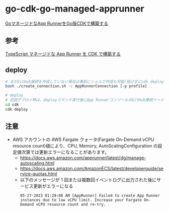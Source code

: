 # go-cdk-go-managed-apprunner

[GoマネージドなApp RunnerをGo版CDKで構築する](https://go-to-k.hatenablog.com/entry/go-cdk-go-managed-apprunner)

## 参考

[TypeScript マネージドな App Runner を CDK で構築する](https://go-to-k.hatenablog.com/entry/ts-cdk-ts-managed-apprunner)

## deploy

```sh
# まだGitHub接続を作成していない場合は事前にシェルで作成も可能(投げずにcdk deployだけでも可能)
bash ./create_connection.sh -c AppRunnerConnection [-p profile]

# deploy
# 初回デプロイ時は、deployコマンド実行後にApp RunnerコンソールのGitHub接続ページで「ハンドシェイクを完了」というボタンを押す
cd cdk
cdk deploy
```

## 注意

- AWS アカウントの AWS Fargate クォータ(Fargate On-Demand vCPU resource count)値により、CPU, Memory, AutoScalingConfiguration の設定値次第では更新エラーになることがあります。
  - https://docs.aws.amazon.com/apprunner/latest/dg/manage-autoscaling.html
  - https://docs.aws.amazon.com/AmazonECS/latest/developerguide/service-quotas.html
  - 以下のメッセージが 1 回または複数回イベントログに出力された後にサービス更新がエラーになる
    ```
    05-27-2023 01:29:08 AM [AppRunner] Failed to create App Runner instances due to low vCPU limit. Increase your Fargate On-Demand vCPU resource count and re-try.
    ```

